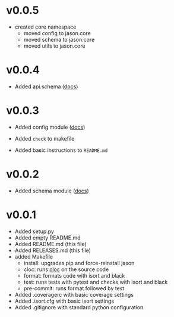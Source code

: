 v0.0.5
===

- created core namespace
    - moved config to jason.core
    - moved schema to jason.core
    - moved utils to jason.core

v0.0.4
===

- Added api.schema ([docs](./docs/api/schema.md))

v0.0.3
===

- Added config module ([docs](docs/core/config.md))

- Added `check` to makefile
- Added basic instructions to `README.md`

v0.0.2
===

- Added schema module ([docs](docs/core/schema.md))

v0.0.1
===

- Added setup.py
- Added empty README.md
- Added README.md (this file)
- Added RELEASES.md (this file)
- added Makefile
    - install: upgrades pip and force-reinstall jason
    - cloc: runs [cloc](https://github.com/AlDanial/cloc) on the source code 
    - format: formats code with isort and black
    - test:  runs tests with pytest and checks with isort and black
    - pre-commit: runs format followed by test
- Added .coveragerc with basic coverage settings
- Added .isort.cfg with basic isort settings
- Added .gitignore with standard python configuration
